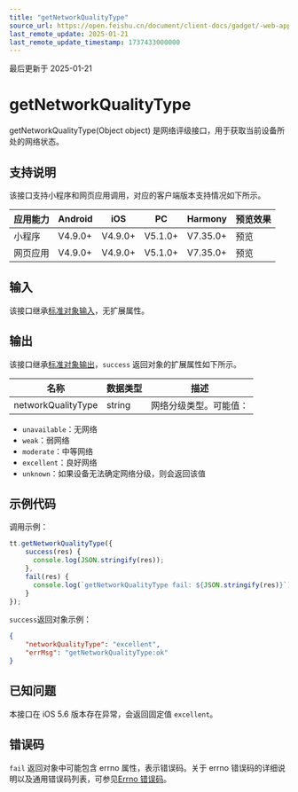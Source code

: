 ```yaml
---
title: "getNetworkQualityType"
source_url: https://open.feishu.cn/document/client-docs/gadget/-web-app-api/device/network-status/getnetworkqualitytype
last_remote_update: 2025-01-21
last_remote_update_timestamp: 1737433000000
---
```

最后更新于 2025-01-21

# getNetworkQualityType

getNetworkQualityType(Object object) 是网络评级接口，用于获取当前设备所处的网络状态。

## 支持说明

该接口支持小程序和网页应用调用，对应的客户端版本支持情况如下所示。

应用能力 | Android | iOS | PC | Harmony | 预览效果
--- | --- | --- | --- | --- | ---
小程序 | V4.9.0+ | V4.9.0+ | V5.1.0+ | V7.35.0+ | 预览
网页应用 | V4.9.0+ | V4.9.0+ | V5.1.0+ | V7.35.0+ | 预览

## 输入

该接口继承[标准对象输入](https://open.feishu.cn/document/uYjL24iN/ukzNy4SO3IjL5cjM)，无扩展属性。

## 输出

该接口继承[标准对象输出](https://open.feishu.cn/document/uYjL24iN/ukzNy4SO3IjL5cjM#8c92acb8)，`success` 返回对象的扩展属性如下所示。

名称 | 数据类型 | 描述
--- | --- | ---
networkQualityType | string | 网络分级类型。可能值：  
- `unavailable`：无网络  
- `weak`：弱网络  
- `moderate`：中等网络  
- `excellent`：良好网络  
- `unknown`：如果设备无法确定网络分级，则会返回该值

## 示例代码

调用示例：

```js
tt.getNetworkQualityType({ 
    success(res) {
      console.log(JSON.stringify(res));
    },
    fail(res) {
      console.log(`getNetworkQualityType fail: ${JSON.stringify(res)}`);
    }
});
```

`success`返回对象示例：

```json
{
    "networkQualityType": "excellent",
    "errMsg": "getNetworkQualityType:ok"
}
```

## 已知问题

本接口在 iOS 5.6 版本存在异常，会返回固定值 `excellent`。

## 错误码

`fail` 返回对象中可能包含 errno 属性，表示错误码。关于 errno 错误码的详细说明以及通用错误码列表，可参见[Errno 错误码](https://open.feishu.cn/document/uYjL24iN/uAjMuAjMuAjM/errno)。
